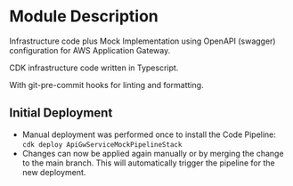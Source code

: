 # Module Description

Infrastructure code plus Mock Implementation using OpenAPI (swagger) configuration for AWS Application Gateway.

CDK infrastructure code written in Typescript.

With git-pre-commit hooks for linting and formatting.


## Initial Deployment
* Manual deployment was performed once to install the Code Pipeline: `cdk deploy ApiGwServiceMockPipelineStack`
* Changes can now be applied again manually or by merging the change to the main branch. 
  This will automatically trigger the pipeline for the new deployment.
